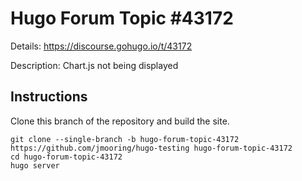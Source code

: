 # Hugo Forum Topic #43172

Details: <https://discourse.gohugo.io/t/43172>

Description: Chart.js not being displayed

## Instructions

Clone this branch of the repository and build the site.

```text
git clone --single-branch -b hugo-forum-topic-43172 https://github.com/jmooring/hugo-testing hugo-forum-topic-43172
cd hugo-forum-topic-43172
hugo server
```
